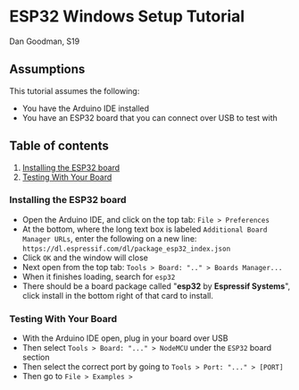 # ESP32 Windows Setup Tutorial
Dan Goodman, S19

## Assumptions
This tutorial assumes the following:
- You have the Arduino IDE installed
- You have an ESP32 board that you can connect over USB to test with

## Table of contents
1) [Installing the ESP32 board](#installing-the-esp32-board)
2) [Testing With Your Board](#testing-with-your-board)


### Installing the ESP32 board

- Open the Arduino IDE, and click on the top tab: `File > Preferences`
- At the bottom, where the long text box is labeled `Additional Board Manager URLs`, enter the following on a new line:
    `https://dl.espressif.com/dl/package_esp32_index.json`
- Click `OK` and the window will close
- Next open from the top tab: `Tools > Board: ".." > Boards Manager...`
- When it finishes loading, search for `esp32`
- There should be a board package called "**esp32** by **Espressif Systems**", click install in the bottom right of that card to install.

### Testing With Your Board
- With the Arduino IDE open, plug in your board over USB
- Then select `Tools > Board: "..." > NodeMCU` under the `ESP32` board section
- Then select the correct port by going to `Tools > Port: "..." > [PORT]`
- Then go to `File > Examples > `
